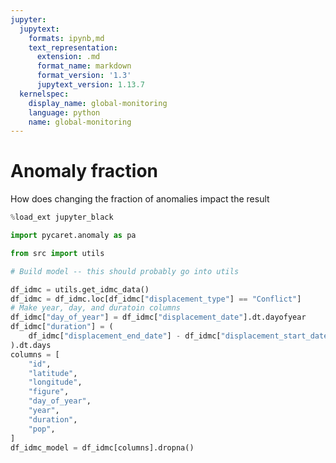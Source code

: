 ```yaml
---
jupyter:
  jupytext:
    formats: ipynb,md
    text_representation:
      extension: .md
      format_name: markdown
      format_version: '1.3'
      jupytext_version: 1.13.7
  kernelspec:
    display_name: global-monitoring
    language: python
    name: global-monitoring
---
```


# Anomaly fraction

How does changing the fraction of anomalies impact the result

```python
%load_ext jupyter_black
```

```python
import pycaret.anomaly as pa

from src import utils
```

```python
# Build model -- this should probably go into utils

df_idmc = utils.get_idmc_data()
df_idmc = df_idmc.loc[df_idmc["displacement_type"] == "Conflict"]
# Make year, day, and duratoin columns
df_idmc["day_of_year"] = df_idmc["displacement_date"].dt.dayofyear
df_idmc["duration"] = (
    df_idmc["displacement_end_date"] - df_idmc["displacement_start_date"]
).dt.days
columns = [
    "id",
    "latitude",
    "longitude",
    "figure",
    "day_of_year",
    "year",
    "duration",
    "pop",
]
df_idmc_model = df_idmc[columns].dropna()
```

```python

```
